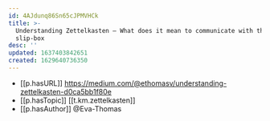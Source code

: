 ```yaml
---
id: 4AJdunq86Sn65cJPMVHCk
title: >-
  Understanding Zettelkasten — What does it mean to communicate with the
  slip-box
desc: ''
updated: 1637403842651
created: 1629640736350
---
```


- [[p.hasURL]] https://medium.com/@ethomasv/understanding-zettelkasten-d0ca5bb1f80e
- [[p.hasTopic]] [[t.km.zettelkasten]]
- [[p.hasAuthor]] @Eva-Thomas
